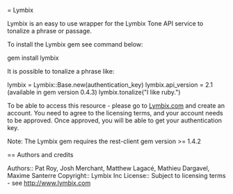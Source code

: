 = Lymbix

Lymbix is an easy to use wrapper for the Lymbix Tone API service to tonalize a phrase or passage.

To install the Lymbix gem see command below:
	
  gem install lymbix

It is possible to tonalize a phrase like:

  lymbix = Lymbix::Base.new(authentication_key)
  lymbix.api_version = 2.1 (available in gem version 0.4.3)
  lymbix.tonalize("I like ruby.")


To be able to access this resource - please go to <a href="http://www.lymbix.com">Lymbix.com</a> and create an account. You need to agree to the licensing terms, and your account needs to be approved. Once approved, you will be able to get your authentication key.

Note: The Lymbix gem requires the rest-client gem version >= 1.4.2

== Authors and credits

Authors::                Pat Roy, Josh Merchant, Matthew Lagacé, Mathieu Dargavel, Maxime Santerre
Copyright::				 Lymbix Inc
License::				 Subject to licensing terms - see http://www.lymbix.com

